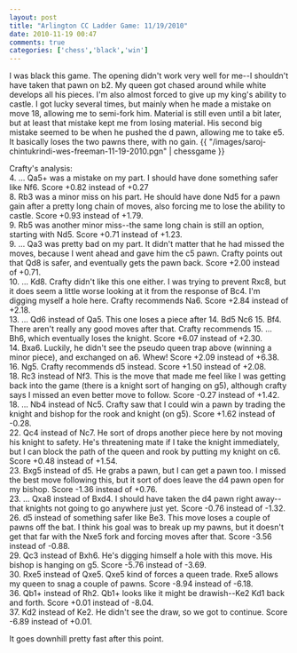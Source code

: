 ```yaml
---
layout: post
title: "Arlington CC Ladder Game: 11/19/2010"
date: 2010-11-19 00:47
comments: true
categories: ['chess','black','win']
---
```

I was black this game. The opening didn't work very well for me--I shouldn't have taken that pawn on b2. My queen got chased around while white develops all his pieces. I'm also almost forced to give up my king's ability to castle. I got lucky several times, but mainly when he made a mistake on move 18, allowing me to semi-fork him. Material is still even until a bit later, but at least that mistake kept me from losing material. His second big mistake seemed to be when he pushed the d pawn, allowing me to take e5. It basically loses the two pawns there, with no gain.
{{ "/images/saroj-chintukrindi-wes-freeman-11-19-2010.pgn" | chessgame }}
<!--more-->

Crafty's analysis:  
4. ... Qa5+ was a mistake on my part. I should have done something safer like Nf6. Score +0.82 instead of +0.27  
8. Rb3 was a minor miss on his part. He should have done Nd5 for a pawn gain after a pretty long chain of moves, also forcing me to lose the ability to castle. Score +0.93 instead of +1.79.  
9. Rb5 was another minor miss--the same long chain is still an option, starting with Nd5. Score +0.71 instead of +1.23.  
9. ... Qa3 was pretty bad on my part. It didn't matter that he had missed the moves, because I went ahead and gave him the c5 pawn. Crafty points out that Qd8 is safer, and eventually gets the pawn back. Score +2.00 instead of +0.71.  
10. ... Kd8. Crafty didn't like this one either. I was trying to prevent Rxc8, but it does seem a little worse looking at it from the response of Bc4. I'm digging myself a hole here. Crafty recommends Na6. Score +2.84 instead of +2.18.  
13. ... Qd6 instead of Qa5. This one loses a piece after 14. Bd5 Nc6 15. Bf4. There aren't really any good moves after that. Crafty recommends 15. ... Bh6, which eventually loses the knight. Score +6.07 instead of +2.30.  
14. Bxa6. Luckily, he didn't see the pseudo queen trap above (winning a minor piece), and exchanged on a6. Whew! Score +2.09 instead of +6.38.  
16. Ng5. Crafty recommends d5 instead. Score +1.50 instead of +2.08.  
18. Rc3 instead of Nf3. This is the move that made me feel like I was getting back into the game (there is a knight sort of hanging on g5), although crafty says I missed an even better move to follow. Score -0.27 instead of +1.42.  
18. ... Nb4 instead of Nc5. Crafty saw that I could win a pawn by trading the knight and bishop for the rook and knight (on g5). Score +1.62 instead of -0.28.  
22. Qc4 instead of Nc7. He sort of drops another piece here by not moving his knight to safety. He's threatening mate if I take the knight immediately, but I can block the path of the queen and rook by putting my knight on c6. Score +0.48 instead of +1.54.  
23. Bxg5 instead of d5. He grabs a pawn, but I can get a pawn too. I missed the best move following this, but it sort of does leave the d4 pawn open for my bishop. Score -1.36 instead of +0.76.  
23. ... Qxa8 instead of Bxd4. I should have taken the d4 pawn right away--that knights not going to go anywhere just yet. Score -0.76 instead of -1.32.  
26. d5 instead of something safer like Be3. This move loses a couple of pawns off the bat. I think his goal was to break up my pawns, but it doesn't get that far with the Nxe5 fork and forcing moves after that. Score -3.56 instead of -0.88.  
29. Qc3 instead of Bxh6. He's digging himself a hole with this move. His bishop is hanging on g5. Score -5.76 instead of -3.69.  
30. Rxe5 instead of Qxe5. Qxe5 kind of forces a queen trade. Rxe5 allows my queen to snag a couple of pawns. Score -8.94 instead of -6.18.  
36. Qb1+ instead of Rh2. Qb1+ looks like it might be drawish--Ke2 Kd1 back and forth. Score +0.01 instead of -8.04.  
37. Kd2 instead of Ke2. He didn't see the draw, so we got to continue. Score -6.89 instead of +0.01.  

It goes downhill pretty fast after this point.

